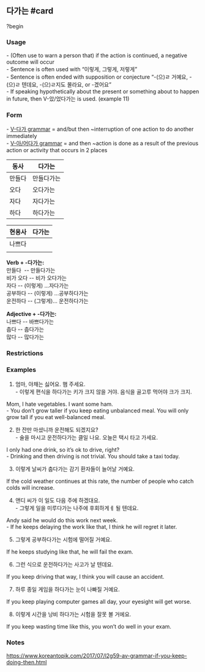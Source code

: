 ## 다가는 #card
?begin
### Usage
- (Often use to warn a person that) if the action is continued, a negative outcome will occur  
- Sentence is often used with “이렇게, 그렇게, 저렇게”  
- Sentence is often ended with supposition or conjecture “-(으)ㄹ 거예요, -(으)ㄹ 텐데요, -(으)ㄹ지도 몰라요, or -겠어요”  
- If speaking hypothetically about the present or something about to happen in future, then V-았/었다가는 is used. (example 11)
### Form
- [V-다가 grammar](https://www.koreantopik.com/2017/05/l2g41-v-grammar-and-theninterruption-of.html) = and/but then ~interruption of one action to do another immediately  
- [V-아/어다가 grammar](https://www.koreantopik.com/2017/06/l2g52-v-grammar-and-thentime-order-of-2.html) = and then ~action is done as a result of the previous action or activity that occurs in 2 places

| 동사  | 다가는   |
| --- | ----- |
| 만들다 | 만들다가는 |
| 오다  | 오다가는  |
| 자다  | 자다가는  |
| 하다  | 하다가는  |

| 현용사 | 다가는 |
| --- | --- |
| 나쁘다 |     |
|     |     |
**Verb + -다가는:**  
만들다  -- 만들다가는  
비가 오다 -- 비가 오다가는  
자다 -- (이렇게) ...자다가는   
공부하다 -- (이렇게) ...공부하다가는   
운전하다 -- (그렇게)... 운전하다가는  
  
**Adjective + -다가는:**  
나쁘다 -- 바쁘다가는  
춥다 -- 춥다가는  
많다 -- 많다가는
### Restrictions
### Examples
1. 엄마, 야채는 싫어요. 햄 주세요.  
- 이렇게 편식을 하다가는 키가 크지 않을 거야. 음식을 골고루 먹어야 크가 크지.

Mom, I hate vegetables. I want some ham.  
- You don’t grow taller if you keep eating unbalanced meal. You will only grow tall if you eat well-balanced meal.

  
2. 한 잔만 마셨니까 운전해도 되겠지요?  
- 술을 마시고 운전하다가는 클일 나요. 오늘은 택시 타고 가세요.

I only had one drink, so it’s ok to drive, right?  
- Drinking and then driving is not trivial. You should take a taxi today.

  
3. 이렇게 날씨가 춥다가는 감기 환자들이 늘어날 거예요.

If the cold weather continues at this rate, the number of people who catch colds will increase.

  
4. 앤디 씨가 이 일도 다음 주에 하겠대요.  
- 그렇게 일을 미루다가는 나주에 후회하게ㅔ 될 텐데요.

Andy said he would do this work next week.  
- If he keeps delaying the work like that, I think he will regret it later.

  
5. 그렇게 공부하다가는 시험에 떨어질 거예요.

If he keeps studying like that, he will fail the exam.

  
6. 그런 식으로 운전하다가는 사고가 날 텐데요.

If you keep driving that way, I think you will cause an accident.

  
7. 하루 종일 게임을 하다가는 눈이 나빠질 거예요.

If you keep playing computer games all day, your eyesight will get worse.

  
8. 이렇게 시간을 낭비 하다가는 시험을 잘못 볼 거에요.

If you keep wasting time like this, you won’t do well in your exam.
### Notes
https://www.koreantopik.com/2017/07/l2g59-av-grammar-if-you-keep-doing-then.html